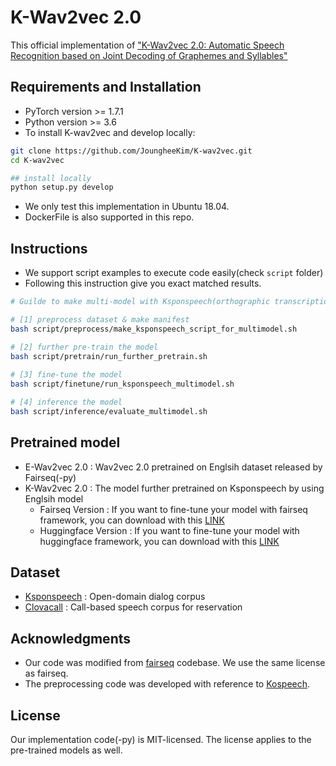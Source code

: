 # K-Wav2vec 2.0

This official implementation of ["K-Wav2vec 2.0: Automatic Speech Recognition based on Joint Decoding of Graphemes and Syllables"](https://arxiv.org/abs/2110.05172)

## Requirements and Installation

 - PyTorch version >= 1.7.1
 - Python version >= 3.6
 - To install K-wav2vec and develop locally:
```bash
git clone https://github.com/JoungheeKim/K-wav2vec.git
cd K-wav2vec

## install locally
python setup.py develop
```
 - We only test this implementation in Ubuntu 18.04.
 - DockerFile is also supported in this repo.


## Instructions
 - We support script examples to execute code easily(check `script` folder)
 - Following this instruction give you exact matched results.
```bash
# Guilde to make multi-model with Ksponspeech(orthographic transcription) 

# [1] preprocess dataset & make manifest
bash script/preprocess/make_ksponspeech_script_for_multimodel.sh

# [2] further pre-train the model
bash script/pretrain/run_further_pretrain.sh
 
# [3] fine-tune the model
bash script/finetune/run_ksponspeech_multimodel.sh

# [4] inference the model
bash script/inference/evaluate_multimodel.sh
```


## Pretrained model
 - E-Wav2vec 2.0 : Wav2vec 2.0 pretrained on Englsih dataset released by Fairseq(-py)
 - K-Wav2vec 2.0 : The model further pretrained on Ksponspeech by using Englsih model
    - Fairseq Version : If you want to fine-tune your model with fairseq framework, you can download with this [LINK](https://drive.google.com/file/d/1XJJ6A3xEMLjRbaO4z9FI-RP84fA4pvep/view?usp=sharing)
    - Huggingface Version : If you want to fine-tune your model with huggingface framework, you can download with this [LINK](https://drive.google.com/file/d/1Jm3-oylhjAdNjtZUQv-3uFAt0OMjLhJH/view?usp=sharing)


## Dataset
 - [Ksponspeech](https://aihub.or.kr/aidata/105) : Open-domain dialog corpus
 - [Clovacall](https://github.com/clovaai/ClovaCall) : Call-based speech corpus for reservation


## Acknowledgments
 - Our code was modified from [fairseq](https://github.com/pytorch/fairseq) codebase. We use the same license as fairseq.
 - The preprocessing code was developed with reference to [Kospeech](https://github.com/sooftware/KoSpeech).

## License
Our implementation code(-py) is MIT-licensed. The license applies to the pre-trained models as well.


 

